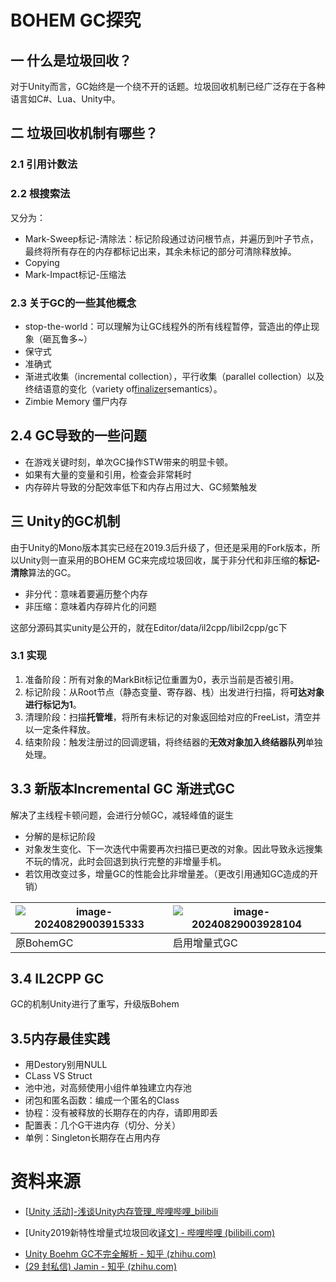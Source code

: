 # BOHEM GC探究

## 一 什么是垃圾回收？

对于Unity而言，GC始终是一个绕不开的话题。垃圾回收机制已经广泛存在于各种语言如C#、Lua、Unity中。





## 二 垃圾回收机制有哪些？

### 2.1 引用计数法


###  2.2 根搜索法
又分为：
- Mark-Sweep标记-清除法：标记阶段通过访问根节点，并遍历到叶子节点，最终将所有存在的内存都标记出来，其余未标记的部分可清除释放掉。
- Copying 
- Mark-Impact标记-压缩法

### 2.3 关于GC的一些其他概念
* stop-the-world：可以理解为让GC线程外的所有线程暂停，营造出的停止现象（砸瓦鲁多~）
* 保守式
* 准确式
* 渐进式收集（incremental collection），平行收集（parallel collection）以及终结语意的变化（variety of[finalizer](https://link.zhihu.com/?target=https%3A//baike.baidu.com/item/finalizer/0%3FfromModule%3Dlemma_inlink)semantics）。
* Zimbie Memory 僵尸内存

## 2.4 GC导致的一些问题

* 在游戏关键时刻，单次GC操作STW带来的明显卡顿。
* 如果有大量的变量和引用，检查会非常耗时
* 内存碎片导致的分配效率低下和内存占用过大、GC频繁触发

## 三 Unity的GC机制
由于Unity的Mono版本其实已经在2019.3后升级了，但还是采用的Fork版本，所以Unity则一直采用的BOHEM GC来完成垃圾回收，属于非分代和非压缩的**标记-清除**算法的GC。

* 非分代：意味着要遍历整个内存
* 非压缩：意味着内存碎片化的问题

这部分源码其实unity是公开的，就在Editor/data/il2cpp/libil2cpp/gc下

### 3.1 实现
1. 准备阶段：所有对象的MarkBit标记位重置为0，表示当前是否被引用。
2. 标记阶段：从Root节点（静态变量、寄存器、栈）出发进行扫描，将**可达对象进行标记为1**。
3. 清理阶段：扫描**托管堆**，将所有未标记的对象返回给对应的FreeList，清空并以一定条件释放。
4. 结束阶段：触发注册过的回调逻辑，将终结器的**无效对象加入终结器队列**单独处理。



##  3.3 新版本Incremental GC 渐进式GC

解决了主线程卡顿问题，会进行分帧GC，减轻峰值的诞生

* 分解的是标记阶段
* 对象发生变化、下一次迭代中需要再次扫描已更改的对象。因此导致永远搜集不玩的情况，此时会回退到执行完整的非增量手机。
* 若饮用改变过多，增量GC的性能会比非增量差。（更改引用通知GC造成的开销）

| ![image-20240829003915333](https://crydustblog.oss-cn-chengdu.aliyuncs.com/image-20240829003915333.png) | ![image-20240829003928104](https://crydustblog.oss-cn-chengdu.aliyuncs.com/image-20240829003928104.png) |
| ------------------------------------------------------------ | ------------------------------------------------------------ |
| 原BohemGC                                                    | 启用增量式GC                                                 |



## 3.4 IL2CPP GC

GC的机制Unity进行了重写，升级版Bohem



## 3.5内存最佳实践

- 用Destory别用NULL
- CLass VS Struct
- 池中池，对高频使用小组件单独建立内存池
- 闭包和匿名函数：编成一个匿名的Class
- 协程：没有被释放的长期存在的内存，请即用即丢
- 配置表：几个G干进内存（切分、分关）
- 单例：Singleton长期存在占用内存

# 资料来源

* [[Unity 活动\]-浅谈Unity内存管理_哔哩哔哩_bilibili](https://www.bilibili.com/video/BV1aJ411t7N6/?vd_source=60173b91c5d0a0bed2ae426307dcc6b5)

* [Unity2019新特性增量式垃圾回收[译文\] - 哔哩哔哩 (bilibili.com)](https://www.bilibili.com/read/cv3260881/)

- [Unity Boehm GC不完全解析 - 知乎 (zhihu.com)](https://zhuanlan.zhihu.com/p/716855963)
- [(29 封私信) Jamin - 知乎 (zhihu.com)](https://www.zhihu.com/people/liang-zhi-ming-70/posts)